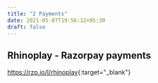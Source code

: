 ```yaml
---
title: "2 Payments"
date: 2021-05-07T19:56:12+05:30
draft: false
---
```


## Rhinoplay - Razorpay payments

<https://rzp.io/l/rhinoplay>{:target="_blank"}
